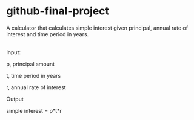 # github-final-project
<p>A calculator that calculates simple interest given principal, annual rate of interest and time period in years.</p>
<br>Input:</br>
   <p>p, principal amount<p>
   <p>t, time period in years</p>
   <p>r, annual rate of interest<p>
<p>Output<p>
   <p>simple interest = p*t*r<p>

